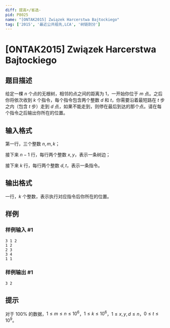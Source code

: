 ```yaml
---
diff: 提高+/省选-
pid: P8025
name: "[ONTAK2015] Związek Harcerstwa Bajtockiego"
tag: ['2015', '最近公共祖先,LCA', '树链剖分']
---
```

# [ONTAK2015] Związek Harcerstwa Bajtockiego
## 题目描述

给定一棵 $n$ 个点的无根树，相邻的点之间的距离为 $1$，一开始你位于 $m$ 点。之后你将依次收到 $k$ 个指令，每个指令包含两个整数 $d$ 和 $t$，你需要沿着最短路在 $t$ 步之内（包含 $t$ 步）走到 $d$ 点，如果不能走到，则停在最后到达的那个点。请在每个指令之后输出你所在的位置。
## 输入格式

第一行，三个整数 $n, m, k$；

接下来 $n - 1$ 行，每行两个整数 $x, y$，表示一条树边；

接下来 $k$ 行，每行两个整数 $d, t$，表示一条指令。
## 输出格式

一行，$k$ 个整数，表示执行对应指令后你所在的位置。
## 样例

### 样例输入 #1
```
3 1 2
1 2
2 3
3 4
1 1
```
### 样例输出 #1
```
3 2
```
## 提示

对于 $100\%$ 的数据，$1 \leq m \leq n \leq 10^6$，$1 \leq k \leq 10^6$，$1 \leq x, y, d \leq n$，$0 \leq t \leq 10^9$。
